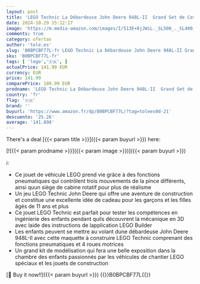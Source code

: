 ```yaml
---
layout: post
title: 'LEGO Technic La Débardeuse John Deere 948L-II  Grand Set de Costruction de 1492 Pièces  Véhicule Jouet avec Fonctions Pneumatiques et 4 Roues Motrices  Maquette d Engin de Chantier 42157'
date: 2024-10-29 15:12:17
image: 'https://m.media-amazon.com/images/I/513E+8jJWiL._SL500_._SL400_.jpg'
comments: true
category: ofertas
author: 'tole.es'
slug: 'B0BPCBF77L-fr LEGO Technic La Débardeuse John Deere 948L-II Grand Set de...'
sku: 'B0BPCBF77L-fr'
tags: [ 'lego','🇫🇷', ]
actualPrice: 141.99 EUR
currency: EUR
price: 141.99
comparePrice: 189.99 EUR
prodname: 'LEGO Technic La Débardeuse John Deere 948L-II  Grand Set de Costruction de 1492 Pièces  Véhicule Jouet avec Fonctions Pneumatiques et 4 Roues Motrices  Maquette d Engin de Chantier 42157'
country: 'fr'
flag: '🇫🇷'
brand: ''
buyurl: 'https://www.amazon.fr/dp/B0BPCBF77L/?tag=tolees0d-21'
descuento: '25.26'
average: '141.898'
---
```


There's a deal [{{< param title >}}]({{< param buyurl >}})  here:

[![{{< param prodname >}}]({{< param image >}})]({{< param buyurl >}})

ℹ️:

- Ce jouet de véhicule LEGO prend vie grâce à des fonctions pneumatiques qui contrôlent trois mouvements de la pince différents, ainsi quun siège de cabine rotatif pour plus de réalisme
- Un jeu LEGO Technic John Deere qui offre une aventure de construction et constitue une excellente idée de cadeau pour les garçons et les filles âgés de 11 ans et plus
- Ce jouet LEGO Technic est parfait pour tester les compétences en ingénierie des enfants pendant quils découvrent la mécanique en 3D avec laide des instructions de lapplication LEGO Builder
- Les enfants peuvent se mettre au volant dune débardeuse John Deere 948L-II avec cette maquette à construire LEGO Technic comprenant des fonctions pneumatiques et 4 roues motrices
- Un grand kit de modélisation qui fera une belle exposition dans la chambre des enfants passionnés par les véhicules de chantier LEGO spéciaux et les jouets de construction

[🛒 Buy it now!!]({{< param buyurl >}})
{{<world>}}B0BPCBF77L{{</world>}}
